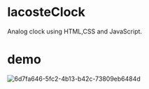 # lacosteClock
Analog clock using HTML,CSS and JavaScript.
# demo
![6d7fa646-5fc2-4b13-b42c-73809eb6484d](https://user-images.githubusercontent.com/91802499/192817705-5e8f1b99-ad73-4b54-9ae0-05c956f5903c.jpeg)


